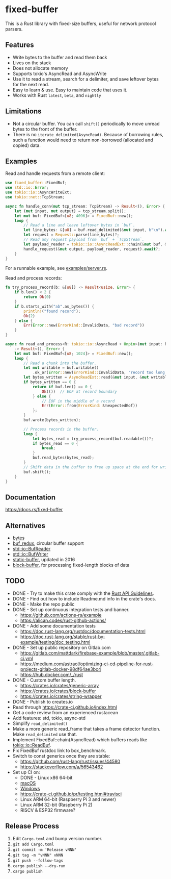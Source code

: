 # fixed-buffer
This is a Rust library with fixed-size buffers, useful for network protocol parsers.

## Features
- Write bytes to the buffer and read them back
- Lives on the stack
- Does not allocate memory
- Supports tokio's AsyncRead and AsyncWrite
- Use it to read a stream, search for a delimiter, and save leftover bytes for the next read.
- Easy to learn & use.  Easy to maintain code that uses it.
- Works with Rust `latest`, `beta`, and `nightly`

## Limitations
- Not a circular buffer.
  You can call `shift()` periodically to move unread bytes to the front of the buffer.
- There is no `iterate_delimited(AsyncRead)`.
  Because of borrowing rules, such a function would need to return non-borrowed (allocated and copied) data.

## Examples
Read and handle requests from a remote client:
```rust
use fixed_buffer::FixedBuf;
use std::io::Error;
use tokio::io::AsyncWriteExt;
use tokio::net::TcpStream;

async fn handle_conn(mut tcp_stream: TcpStream) -> Result<(), Error> {
    let (mut input, mut output) = tcp_stream.split();
    let mut buf: FixedBuf<[u8; 4096]> = FixedBuf::new();
    loop {
        // Read a line and leave leftover bytes in `buf`.
        let line_bytes: &[u8] = buf.read_delimited(&mut input, b"\n").await?;
        let request = Request::parse(line_bytes)?;
        // Read any request payload from `buf` + `TcpStream`.
        let payload_reader = tokio::io::AsyncReadExt::chain(&mut buf, &mut input);
        handle_request(&mut output, payload_reader, request).await?;
    }
}
```
For a runnable example, see [examples/server.rs](examples/server.rs).

Read and process records:
```rust
fn try_process_record(b: &[u8]) -> Result<usize, Error> {
    if b.len() < 2 {
        return Ok(0)
    }
    if b.starts_with("ab".as_bytes()) {
        println!("found record");
        Ok(2)
    } else {
        Err(Error::new(ErrorKind::InvalidData, "bad record"))
    }
}

async fn read_and_process<R: tokio::io::AsyncRead + Unpin>(mut input: R)
    -> Result<(), Error> {
    let mut buf: FixedBuf<[u8; 1024]> = FixedBuf::new();
    loop {
        // Read a chunk into the buffer.
        let mut writable = buf.writable()
            .ok_or(Error::new(ErrorKind::InvalidData, "record too long, buffer full"))?;
        let bytes_written = AsyncReadExt::read(&mut input, &mut writable).await?;
        if bytes_written == 0 {
            return if buf.len() == 0 {
                Ok(())  // EOF at record boundary
            } else {
                // EOF in the middle of a record
                Err(Error::from(ErrorKind::UnexpectedEof))
            };
        }
        buf.wrote(bytes_written);

        // Process records in the buffer.
        loop {
            let bytes_read = try_process_record(buf.readable())?;
            if bytes_read == 0 {
                break;
            }
            buf.read_bytes(bytes_read);
        }
        // Shift data in the buffer to free up space at the end for writing.
        buf.shift();
    }
}
```

## Documentation
https://docs.rs/fixed-buffer

## Alternatives
- [bytes](https://docs.rs/bytes/0.5.6/bytes/index.html)
- [buf_redux](https://crates.io/crates/buf_redux), circular buffer support
- [std::io::BufReader](https://doc.rust-lang.org/std/io/struct.BufReader.html)
- [std::io::BufWriter](https://doc.rust-lang.org/std/io/struct.BufWriter.html)
- [static-buffer](https://crates.io/crates/static-buffer), updated in 2016
- [block-buffer](https://crates.io/crates/block-buffer), for processing fixed-length blocks of data

## TODO
- DONE - Try to make this crate comply with the [Rust API Guidelines](https://rust-lang.github.io/api-guidelines/).
- DONE - Find out how to include Readme.md info in the crate's docs.
- DONE - Make the repo public
- DONE - Set up continuous integration tests and banner.
  - https://github.com/actions-rs/example
  - https://alican.codes/rust-github-actions/
- DONE - Add some documentation tests
  - https://doc.rust-lang.org/rustdoc/documentation-tests.html
  - https://doc.rust-lang.org/stable/rust-by-example/testing/doc_testing.html
- DONE - Set up public repository on Gitlab.com
  - https://gitlab.com/mattdark/firebase-example/blob/master/.gitlab-ci.yml
  - https://medium.com/astraol/optimizing-ci-cd-pipeline-for-rust-projects-gitlab-docker-98df64ae3bc4
  - https://hub.docker.com/_/rust
- DONE - Custom buffer length.
  - https://crates.io/crates/generic-array
  - https://crates.io/crates/block-buffer
  - https://crates.io/crates/string-wrapper
- DONE - Publish to creates.io
- Read through https://crate-ci.github.io/index.html
- Get a code review from an experienced rustacean
- Add features: std, tokio, async-std
- Simplify `read_delimited()`
- Make a more generic read_frame that takes a frame detector function.
  Make `read_delimited` use that.
- Implement FixedBuf::chain(AsyncRead) which buffers reads like [tokio::io::ReadBuf](https://docs.rs/tokio/0.3.0/tokio/io/struct.ReadBuf.html).
- Fix FixedBuf rustdoc link to box_benchmark.
- Switch to const generics once they are stable:
  - https://github.com/rust-lang/rust/issues/44580
  - https://stackoverflow.com/a/56543462
- Set up CI on:
  - DONE - Linux x86 64-bit
  - [macOS](https://gitlab.com/gitlab-org/gitlab/-/issues/269756)
  - [Windows](https://about.gitlab.com/blog/2020/01/21/windows-shared-runner-beta/)
  - https://crate-ci.github.io/pr/testing.html#travisci
  - Linux ARM 64-bit (Raspberry Pi 3 and newer)
  - Linux ARM 32-bit (Raspberry Pi 2)
  - RISCV & ESP32 firmware?

## Release Process
1. Edit `Cargo.toml` and bump version number.
1. `git add Cargo.toml`
1. `git commit -m 'Release vNNN'`
1. `git tag -m "vNNN" vNNN`
1. `git push --follow-tags`
1. `cargo publish --dry-run`
1. `cargo publish`
